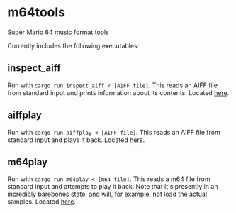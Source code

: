 # m64tools
Super Mario 64 music format tools

Currently includes the following executables:

## inspect\_aiff
Run with `cargo run inspect_aiff < [AIFF file]`. This reads an AIFF file from standard input and
prints information about its contents. Located [here](aiff/src/bin/inspect_aiff.rs).

## aiffplay
Run with `cargo run aiffplay < [AIFF file]`. This reads an AIFF file from standard input and
plays it back. Located [here](aiffplay/src/main.rs).

## m64play
Run with `cargo run m64play < [m64 file]`. This reads a m64 file from standard input and attempts
to play it back. Note that it's presently in an incredibly barebones state, and will, for example,
not load the actual samples. Located [here](m64play/src/main.rs).
